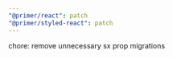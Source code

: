 ```yaml
---
"@primer/react": patch
"@primer/styled-react": patch
---
```


chore: remove unnecessary sx prop migrations
